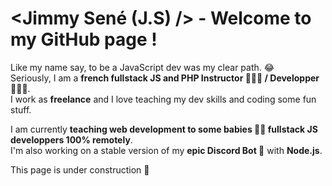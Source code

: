 # <Jimmy Sené (J.S) /> - Welcome to my GitHub page !

Like my name say, to be a JavaScript dev was my clear path. 😂  
Seriously, I am a **french fullstack JS and PHP Instructor 👨🏻‍🏫 / Developper 👨🏻‍💻**.  
I work as **freelance** and I love teaching my dev skills and coding some fun stuff.

I am currently **teaching web development to some babies 👶🏻 fullstack JS developpers 100% remotely**.  
I'm also working on a stable version of my **epic Discord Bot 🤖** with **Node.js**.

This page is under construction 🚧


